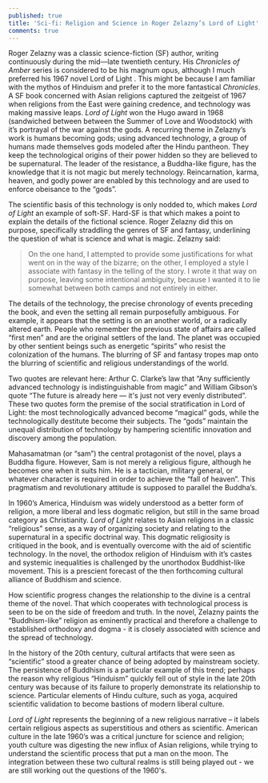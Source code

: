 ```yaml
---
published: true
title: 'Sci-fi: Religion and Science in Roger Zelazny’s Lord of Light'
comments: true
---
```

Roger Zelazny was a classic science-fiction (SF) author, writing continuously during the mid—late twentieth century. His _Chronicles of Amber_ series is considered to be his magnum opus, although I much preferred his 1967 novel Lord of Light . This might be because I am familiar with the mythos of Hinduism and prefer it to the more fantastical _Chronicles_. A SF book concerned with Asian religions captured the zeitgeist of 1967 when religions from the East were gaining credence, and technology was making massive leaps. _Lord of Light_ won the Hugo award in 1968 (sandwiched between between the Summer of Love and Woodstock) with it’s portrayal of the war against the gods. A recurring theme in Zelazny’s work is humans becoming gods; using advanced technology, a group of humans made themselves gods modeled after the Hindu pantheon. They keep the technological origins of their power hidden so they are believed to be supernatural. The leader of the resistance, a Buddha-like figure, has the knowledge that it is not magic but merely technology. Reincarnation, karma, heaven, and godly power are enabled by this technology and are used to enforce obeisance to the “gods”. 

The scientific basis of this technology is only nodded to, which makes _Lord of Light_ an example of soft-SF. Hard-SF is that which makes a point to explain the details of the fictional science. Roger Zelazny did this on purpose, specifically straddling the genres of SF and fantasy, underlining the question of what is science and what is magic. Zelazny said:

>On the one hand, I attempted to provide some justifications for what went on in the way of the bizarre; on the other, I employed a style I associate with fantasy in the telling of the story. I wrote it that way on purpose, leaving some intentional ambiguity, because I wanted it to lie somewhat between both camps and not entirely in either. 

The details of the technology, the precise chronology of events preceding the book, and even the setting all remain purposefully ambiguous. For example, it appears that the setting is on an another world, or a radically altered earth. People who remember the previous state of affairs are called “first men” and are the original settlers of the land. The planet was occupied by other sentient beings such as energetic “spirits” who resist the colonization of the humans. The blurring of SF and fantasy tropes map onto the blurring of scientific and religious understandings of the world.

Two  quotes are relevant here: Arthur C. Clarke’s law that “Any sufficiently advanced technology is indistinguishable from magic” and William Gibson’s quote “The future is already here — it's just not very evenly distributed”. These two quotes form the premise of the social stratification in Lord of Light: the most technologically advanced become “magical” gods, while the technologically destitute become their subjects. The “gods” maintain the unequal distribution of technology by hampering scientific innovation and discovery among the population.

Mahasamatman (or “sam”) the central protagonist of the novel, plays a Buddha figure. However, Sam is not merely a religious figure, although he becomes one when it suits him. He is a tactician, military general, or whatever character is required in order to achieve the “fall of heaven”. This pragmatism and revolutionary attitude is supposed to parallel the Buddha’s.

In 1960’s America, Hinduism was widely understood as a better form of religion, a more liberal and less dogmatic religion, but still in the same broad category as Christianity. _Lord of Light_ relates to Asian religions in a classic “religious” sense, as a way of organizing society and relating to the supernatural in a specific doctrinal way. This dogmatic religiosity is critiqued in the book, and is eventually overcome with the aid of scientific technology.  In the novel, the orthodox religion of Hinduism with it’s castes and systemic inequalities is challenged by the unorthodox Buddhist-like movement. This is a prescient forecast of the then forthcoming cultural alliance of Buddhism and science. 

How scientific progress changes the relationship to the divine is a central theme of the novel. That which cooperates with technological process is seen to be on the side of freedom and truth. In the novel, Zelazny paints the “Buddhism-like” religion as eminently practical and therefore a challenge to established orthodoxy and dogma - it is closely associated with science and the spread of technology.

In the history of the 20th century, cultural artifacts that were seen as “scientific” stood a greater chance of being adopted by mainstream society. The persistence of Buddhism is a particular example of this trend; perhaps the reason why religious “Hinduism” quickly fell out of style in the late 20th century was because of its failure to properly demonstrate its relationship to science. Particular elements of Hindu culture, such as yoga, acquired scientific validation to become bastions of modern liberal culture.

_Lord of Light_ represents the beginning of a new religious narrative – it labels certain religious aspects as superstitious and others as scientific. American culture in the late 1960’s was a critical juncture for science and religion; youth culture was digesting the new influx of Asian religions, while trying to understand the scientific process that put a man on the moon. The integration between these two cultural realms is still being played out - we are still working out the questions of the 1960's.
